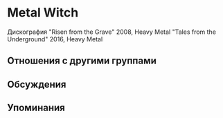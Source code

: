 # Metal Witch

Дискография
"Risen from the Grave" 2008, Heavy Metal
"Tales from the Underground" 2016, Heavy Metal

## Отношения с другими группами


## Обсуждения


## Упоминания

